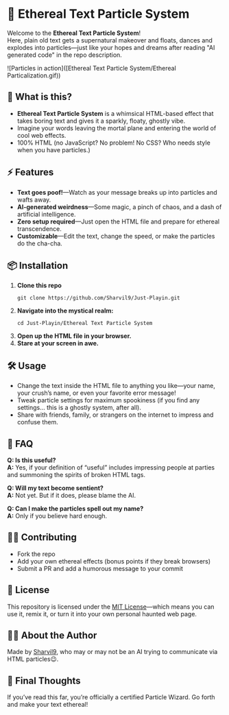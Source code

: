 # 👻 Ethereal Text Particle System

Welcome to the **Ethereal Text Particle System**!  
Here, plain old text gets a supernatural makeover and floats, dances and explodes into particles—just like your hopes and dreams after reading "AI generated code" in the repo description.

![Particles in action]([Ethereal Text Particle System/Ethereal Particalization.gif))


## 🚀 What is this?

- **Ethereal Text Particle System** is a whimsical HTML-based effect that takes boring text and gives it a sparkly, floaty, ghostly vibe.
- Imagine your words leaving the mortal plane and entering the world of cool web effects.
- 100% HTML (no JavaScript? No problem! No CSS? Who needs style when you have particles.)

## ⚡ Features

- **Text goes poof!**—Watch as your message breaks up into particles and wafts away.
- **AI-generated weirdness**—Some magic, a pinch of chaos, and a dash of artificial intelligence.
- **Zero setup required**—Just open the HTML file and prepare for ethereal transcendence.
- **Customizable**—Edit the text, change the speed, or make the particles do the cha-cha.

## 📦 Installation

1. **Clone this repo**  
   ```
   git clone https://github.com/Sharvil9/Just-Playin.git
   ```
2. **Navigate into the mystical realm:**  
   ```
   cd Just-Playin/Ethereal Text Particle System
   ```
3. **Open up the HTML file in your browser.**
4. **Stare at your screen in awe.**

## 🛠️ Usage

- Change the text inside the HTML file to anything you like—your name, your crush’s name, or even your favorite error message!
- Tweak particle settings for maximum spookiness (if you find any settings… this is a ghostly system, after all).
- Share with friends, family, or strangers on the internet to impress and confuse them.

## 🤔 FAQ

**Q: Is this useful?**  
**A:** Yes, if your definition of “useful” includes impressing people at parties and summoning the spirits of broken HTML tags.

**Q: Will my text become sentient?**  
**A:** Not yet. But if it does, please blame the AI.

**Q: Can I make the particles spell out my name?**  
**A:** Only if you believe hard enough.

## 🧙‍♂️ Contributing

- Fork the repo
- Add your own ethereal effects (bonus points if they break browsers)
- Submit a PR and add a humorous message to your commit

## 📝 License

This repository is licensed under the [MIT License](../LICENSE)—which means you can use it, remix it, or turn it into your own personal haunted web page.

## 🙋‍♂️ About the Author

Made by [Sharvil9](https://github.com/Sharvil9), who may or may not be an AI trying to communicate via HTML particles😉.

## 🌌 Final Thoughts

If you’ve read this far, you’re officially a certified Particle Wizard. Go forth and make your text ethereal!

